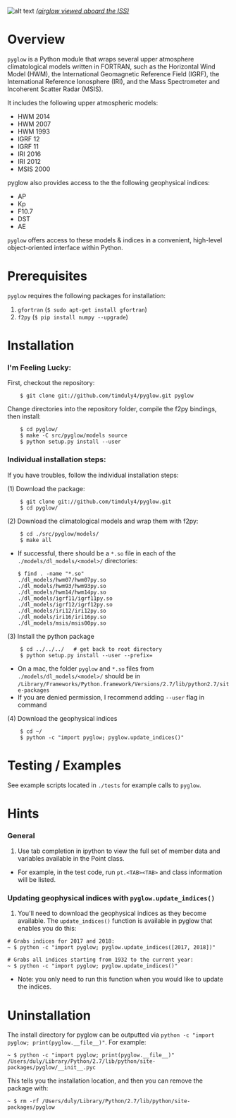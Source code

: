 ![alt text](https://raw.github.com/timduly4/pyglow/master/logo.png "pyglow")
[_(airglow viewed aboard the ISS)_](http://en.wikipedia.org/wiki/File:Cupola_above_the_darkened_Earth.jpg)

# Overview

`pyglow` is a Python module that wraps several upper atmosphere climatological models written in FORTRAN, such as the Horizontal Wind Model (HWM), the International Geomagnetic Reference Field (IGRF), the International Reference Ionosphere (IRI), and the Mass Spectrometer and Incoherent Scatter Radar (MSIS).

It includes the following upper atmospheric models:

  * HWM 2014
  * HWM 2007
  * HWM 1993
  * IGRF 12
  * IGRF 11
  * IRI 2016
  * IRI 2012
  * MSIS 2000

pyglow also provides access to the the following geophysical indices:
  * AP
  * Kp
  * F10.7
  * DST
  * AE

`pyglow` offers access to these models & indices in a convenient, high-level object-oriented interface within Python.

# Prerequisites

`pyglow` requires the following packages for installation:

1. `gfortran` (`$ sudo apt-get install gfortran`)
2. `f2py` (`$ pip install numpy --upgrade`)

# Installation

### I'm Feeling Lucky:

First, checkout the repository:

```
    $ git clone git://github.com/timduly4/pyglow.git pyglow
```

Change directories into the repository folder, compile the f2py bindings, then install:
```
    $ cd pyglow/
    $ make -C src/pyglow/models source
    $ python setup.py install --user
```

### Individual installation steps:

If you have troubles, follow the individual installation steps:

(1) Download the package:
```
    $ git clone git://github.com/timduly4/pyglow.git
    $ cd pyglow/
```

(2) Download the climatological models and wrap them with f2py:
```
    $ cd ./src/pyglow/models/
    $ make all
```
  * If successful, there should be a `*.so` file in each of the `./models/dl_models/<model>/` directories:

    ```
    $ find . -name "*.so"
    ./dl_models/hwm07/hwm07py.so
    ./dl_models/hwm93/hwm93py.so
    ./dl_models/hwm14/hwm14py.so
    ./dl_models/igrf11/igrf11py.so
    ./dl_models/igrf12/igrf12py.so
    ./dl_models/iri12/iri12py.so
    ./dl_models/iri16/iri16py.so
    ./dl_models/msis/msis00py.so
    ```

(3) Install the python package
```
    $ cd ../../../   # get back to root directory
    $ python setup.py install --user --prefix=
```
  * On a mac, the folder `pyglow` and `*.so` files from `./models/dl_models/<model>/` should be in `/Library/Frameworks/Python.framework/Versions/2.7/lib/python2.7/site-packages`
  * If you are denied permission, I recommend adding `--user` flag in command

(4) Download the geophysical indices

```
	$ cd ~/
	$ python -c "import pyglow; pyglow.update_indices()"
```


# Testing / Examples

See example scripts located in `./tests` for example calls to `pyglow`.

# Hints

### General
1. Use tab completion in ipython to view the full set of member data and variables available in the Point class.
  * For example, in the test code, run `pt.<TAB><TAB>` and class information will be listed.

### Updating geophysical indices with `pyglow.update_indices()`
1. You'll need to download the geophysical indices as they become available.  The `update_indices()` function is available in pyglow that enables you do this:

```
# Grabs indices for 2017 and 2018:
~ $ python -c "import pyglow; pyglow.update_indices([2017, 2018])"

# Grabs all indices starting from 1932 to the current year:
~ $ python -c "import pyglow; pyglow.update_indices()"
```

  * Note: you only need to run this function when you would like to update the indices.


# Uninstallation

The install directory for pyglow can be outputted via `python -c "import pyglow; print(pyglow.__file__)"`.  For example:
```
~ $ python -c "import pyglow; print(pyglow.__file__)"
/Users/duly/Library/Python/2.7/lib/python/site-packages/pyglow/__init__.pyc
```
This tells you the installation location, and then you can remove the package with:
```
~ $ rm -rf /Users/duly/Library/Python/2.7/lib/python/site-packages/pyglow
```
